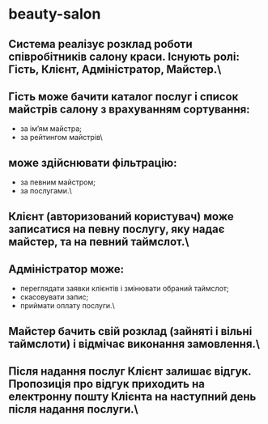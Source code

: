 # beauty-salon
## Система реалізує розклад роботи співробітників салону краси. Існують ролі: Гість, Клієнт, Адміністратор, Майстер.\
## Гість може бачити каталог послуг і список майстрів салону з врахуванням сортування:
 - за ім’ям майстра;
 - за рейтингом майстрів\
## може здійснювати фільтрацію:
 - за певним майстром;
 - за послугами.\
## Клієнт (авторизований користувач) може записатися на певну послугу, яку надає майстер, та на певний таймслот.\
## Адміністратор може:
 - переглядати заявки клієнтів і змінювати обраний таймслот;
 - скасовувати запис;
 - приймати оплату послуги.\
## Майстер бачить свій розклад (зайняті і вільні таймслоти) і відмічає виконання замовлення.\
## Після надання послуг Клієнт залишає відгук. Пропозиція про відгук приходить на електронну пошту Клієнта на наступний день після надання послуги.\
